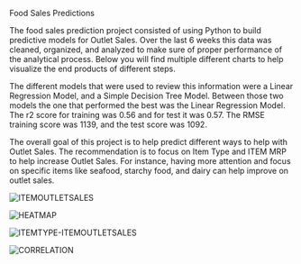 Food Sales Predictions

The food sales prediction project consisted of using Python to build predictive models for Outlet Sales. Over the last 6 weeks this data was cleaned, organized, and analyzed to make sure of proper performance of the analytical process. Below you will find multiple different charts to help visualize the end products of different steps. 

The different models that were used to review this information were a Linear Regression Model, and a Simple Decision Tree Model. Between those two models the one that performed the best was the Linear Regression Model. The r2 score for training was 0.56 and for test it was 0.57. The RMSE training score was 1139, and the test score was 1092. 

The overall goal of this project is to help predict different ways to help with Outlet Sales. The recommendation is to focus on Item Type and ITEM MRP to help increase Outlet Sales. For instance, having more attention and focus on specific items like seafood, starchy food, and dairy can help improve on outlet sales.



![ITEMOUTLETSALES](https://user-images.githubusercontent.com/97055926/156456255-de412b1f-2c7c-4650-bd27-063f410cf0ca.png)







![HEATMAP](https://user-images.githubusercontent.com/97055926/156456748-162ee691-e223-47fb-9340-69d8c10c8f7e.png)







![ITEMTYPE-ITEMOUTLETSALES](https://user-images.githubusercontent.com/97055926/156456153-50f4c68f-bfa6-4971-b226-751c14298ef5.png)








![CORRELATION](https://user-images.githubusercontent.com/97055926/156457024-20ed74f0-44c0-47f5-a069-1ef1d3aaa1e9.png)

